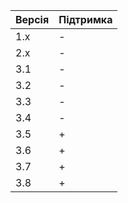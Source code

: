 | Версія  | Підтримка          |
| ------- | ------------------ |
| 1.x     | -                  |
| 2.x     | -                  |
| 3.1     | -                  |
| 3.2     | -                  |
| 3.3     | -                  |
| 3.4     | -                  |
| 3.5     | +                  |
| 3.6     | +                  |
| 3.7     | +                  |
| 3.8     | +                  |
